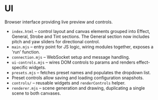 # UI

Browser interface providing live preview and controls.

- `index.html` – control layout and canvas elements grouped into Effect, General, Strobe and Tint sections. The General section now includes pitch and yaw sliders for directional control.
- `main.mjs` – entry point for JS logic, wiring modules together, exposes a 'run' function.
- `connection.mjs` – WebSocket setup and message handling.
- `ui-controls.mjs` – wires DOM controls to params and renders effect-specific widgets.
- `presets.mjs` – fetches preset names and populates the dropdown list.
- Preset controls allow saving and loading configuration snapshots.
- `controls/` – reusable widgets and `renderControls` helper.
- `renderer.mjs` – scene generation and drawing, duplicating a single scene to both canvases.
